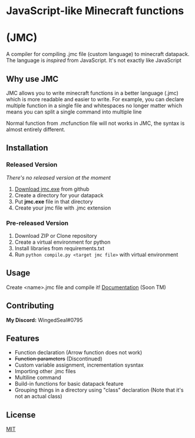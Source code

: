 # JavaScript-like Minecraft functions

# (JMC)

A compiler for compiling .jmc file (custom language) to minecraft datapack.
The language is _inspired_ from JavaScript. It's not exactly like JavaScript

## Why use JMC

JMC allows you to write minecraft functions in a better language (.jmc) which is more readable and easier to write.
For example, you can declare multiple function in a single file and whitespaces no longer matter which means you can split a single command into multiple line

Normal function from .mcfunction file will not works in JMC, the syntax is almost entirely different.

## Installation

### Released Version

_There's no released version at the moment_

1. [Download jmc.exe]() from github
1. Create a directory for your datapack
1. Put **jmc.exe** file in that directory
1. Create your jmc file with .jmc extension

### Pre-released Version

1. Download ZIP or Clone repository
1. Create a virtual environment for python
1. Install libraries from requirements.txt
1. Run `python compile.py <target jmc file>` with virtual environment

## Usage

Create \<name\>.jmc file and compile it!
[Documentation](docs/index.md) (Soon TM)

## Contributing

**My Discord:** WingedSeal#0795

## Features

- Function declaration (Arrow function does not work)
- ~~Function parameters~~ (Discontinued) 
- Custom variable assignment, incrementation sysntax 
- Importing other .jmc files
- Multiline command
- Build-in functions for basic datapack feature
- Grouping things in a directory using "class" declaration (Note that it's not an actual class)

## License

[MIT](https://choosealicense.com/licenses/mit/)
